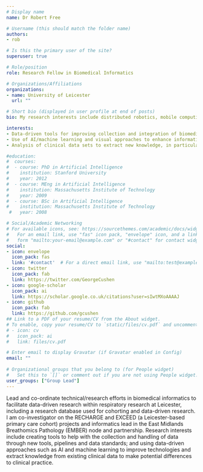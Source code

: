 ```yaml
---
# Display name
name: Dr Robert Free

# Username (this should match the folder name)
authors:
- rob

# Is this the primary user of the site?
superuser: true

# Role/position
role: Research Fellow in Biomedical Informatics

# Organizations/Affiliations
organizations:
- name: University of Leicester
  url: ""

# Short bio (displayed in user profile at end of posts)
bio: My research interests include distributed robotics, mobile computing and programmable matter.

interests:
- Data-driven tools for improving collection and integration of biomedical data.
- Use of AI/machine learning and visual approaches to enhance informatics tools.
- Analysis of clinical data sets to extract new knowledge, in particular looking at pneumonia and TB.

#education:
#  courses:
#  - course: PhD in Artificial Intelligence
#    institution: Stanford University
#    year: 2012
#  - course: MEng in Artificial Intelligence
#    institution: Massachusetts Institute of Technology
#    year: 2009
#  - course: BSc in Artificial Intelligence
#    institution: Massachusetts Institute of Technology
 #   year: 2008

# Social/Academic Networking
# For available icons, see: https://sourcethemes.com/academic/docs/widgets/#icons
#   For an email link, use "fas" icon pack, "envelope" icon, and a link in the
#   form "mailto:your-email@example.com" or "#contact" for contact widget.
social:
- icon: envelope
  icon_pack: fas
  link: '#contact'  # For a direct email link, use "mailto:test@example.org".
- icon: twitter
  icon_pack: fab
  link: https://twitter.com/GeorgeCushen
- icon: google-scholar
  icon_pack: ai
  link: https://scholar.google.co.uk/citations?user=sIwtMXoAAAAJ
- icon: github
  icon_pack: fab
  link: https://github.com/gcushen
## Link to a PDF of your resume/CV from the About widget.
# To enable, copy your resume/CV to `static/files/cv.pdf` and uncomment the lines below.  
# - icon: cv
#   icon_pack: ai
#   link: files/cv.pdf

# Enter email to display Gravatar (if Gravatar enabled in Config)
email: ""
  
# Organizational groups that you belong to (for People widget)
#   Set this to `[]` or comment out if you are not using People widget.  
user_groups: ["Group Lead"]
---
```

Lead and co-ordinate technical/research efforts in biomedical informatics to facilitate data-driven research within respiratory research at Leicester, including a research database used for cohorting and data-driven research. I am co-investigator on the RECHARGE and EXCEED (a Leicester-based primary care cohort) projects and informatics lead in the East Midlands Breathomics Pathology (EMBER) node and partnership. Research interests include creating tools to help with the collection and handling of data through new tools, pipelines and data standards; and using data-driven approaches such as AI and machine learning to improve technologies and extract knowledge from existing clinical data to make potential differences to clinical practice.
